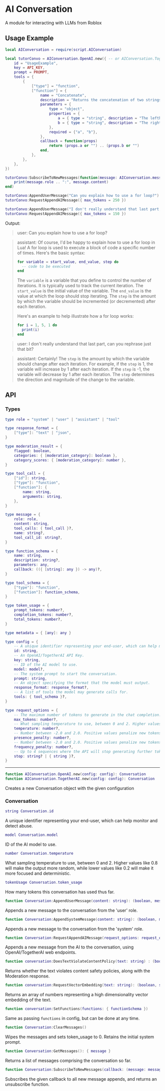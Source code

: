 # AI Conversation

A module for interacting with LLMs from Roblox

## Usage Example

```Lua
local AIConversation = require(script.AIConversation)

local tutorConvo = AIConversation.OpenAI.new({ -- or AIConversation.TogetherAI.new({
	id = "UsageExample",
	key = API_KEY,
	prompt = PROMPT,
	tools = {
		{
			["type"] = "function",
			["function"] = {
				name = "Concatenate",
				description = "Returns the concatenation of two strings.",
				parameters = {
					type = "object",
					properties = {
						a = { type = "string", description = "The lefthand string" },
						b = { type = "string", description = "The righthand string" },
					},
					required = {"a", "b"},
				},
				callback = function(props)
					return (props.a or "") .. (props.b or "")
				end,
			},
		},
	},
})

tutorConvo:SubscribeToNewMessages(function(message: AIConversation.message, metadata: AIConversation.metadata)
	print(message.role .. ":", message.content)
end)

tutorConvo:AppendUserMessage("Can you explain how to use a for loop?")
tutorConvo:RequestAppendAIMessage({ max_tokens = 250 })

tutorConvo:AppendUserMessage("I don't really understand that last part, can you rephrase just that bit?")
tutorConvo:RequestAppendAIMessage({ max_tokens = 150 })
```
Output:
> user: Can you explain how to use a for loop?

> assistant: Of course, I'd be happy to explain how to use a for loop in Lua!
A for loop is used to execute a block of code a specific number of times. Here's the basic syntax:
> ```lua
> for variable = start_value, end_value, step do
>   -- code to be executed
> end
> ```
> The `variable` is a variable that you define to control the number of iterations. It is typically used to track the current iteration. The `start_value` is the initial value of the variable. The `end_value` is the value at which the loop should stop iterating. The `step` is the amount by which the variable should be incremented (or decremented) after each iteration.
>
> Here's an example to help illustrate how a for loop works:
>
> ```lua
> for i = 1, 5, 1 do
>   print(i)
> end
> ```

> user: I don't really understand that last part, can you rephrase just that bit?

> assistant: Certainly! The `step` is the amount by which the variable should change after each iteration. For example, if the `step` is 1, the variable will increase by 1 after each iteration. If the `step` is -1, the variable will decrease by 1 after each iteration. The `step` determines the direction and magnitude of the change to the variable.

## API

### Types

```Lua
type role = "system" | "user" | "assistant" | "tool"

type response_format = {
	["type"]: "text" | "json",
}

type moderation_result = {
	flagged: boolean,
	categories: { [moderation_category]: boolean },
	category_scores: { [moderation_category]: number },
}

type tool_call = {
	["id"]: string,
	["type"]: "function",
	["function"]: {
		name: string,
		arguments: string,
	},
}

type message = {
	role: role,
	content: string,
	tool_calls: { tool_call }?,
	name: string?,
	tool_call_id: string?,
}

type function_schema = {
	name: string,
	description: string?,
	parameters: any,
	callback: (({ [string]: any }) -> any)?,
}

type tool_schema = {
	["type"]: "function",
	["function"]: function_schema,
}

type token_usage = {
	prompt_tokens: number?,
	completion_tokens: number?,
	total_tokens: number?,
}

type metadata = { [any]: any }

type config = {
	-- A unique identifier representing your end-user, which can help monitor and detect abuse.
	id: string,
	-- An OpenAI/TogetherAI API Key.
	key: string,
	-- ID of the AI model to use.
	model: model?,
	-- The system prompt to start the conversation.
	prompt: string,
	-- An object specifying the format that the model must output.
	response_format: response_format?,
	-- A list of tools the model may generate calls for.
	tools: { tool_schema }?,
}

type request_options = {
    -- The maximum number of tokens to generate in the chat completion.
    max_tokens: number?,
	-- What sampling temperature to use, between 0 and 2. Higher values like 0.8 will make the output more random, while lower values like 0.2 will make it more focused and deterministic.
    temperature: number?,
    -- Number between -2.0 and 2.0. Positive values penalize new tokens based on whether they appear in the text so far, increasing the model's likelihood to talk about new topics.
    presence_penalty: number?,
    -- Number between -2.0 and 2.0. Positive values penalize new tokens based on their existing frequency in the text so far, decreasing the model's likelihood to repeat the same line verbatim.
    frequency_penalty: number?,
    -- Up to 4 sequences where the API will stop generating further tokens.
    stop: string? | { string }?,
}
```

-----

```Lua
function AIConversation.OpenAI.new(config: config): Conversation
function AIConversation.TogetherAI.new(config: config): Conversation
```

Creates a new Conversation object with the given configuration

### Conversation

```Lua
string Conversation.id
```
A unique identifier representing your end-user, which can help monitor and detect abuse.

```Lua
model Conversation.model
```
ID of the AI model to use.

```Lua
number Conversation.temperature
```
What sampling temperature to use, between 0 and 2. Higher values like 0.8 will make the output more random, while lower values like 0.2 will make it more focused and deterministic.

```Lua
tokenUsage Conversation.token_usage
```
How many tokens this conversation has used thus far.

```Lua
function Conversation:AppendUserMessage(content: string): (boolean, message)
```
Appends a new message to the conversation from the 'user' role.

```Lua
function Conversation:AppendSystemMessage(content: string): (boolean, message)
```
Appends a new message to the conversation from the 'system' role.

```Lua
function Conversation:RequestAppendAIMessage(request_options: request_options): (boolean, string | message)
```
Appends a new message from the AI to the conversation, using OpenAI/TogetherAI web endpoints.

```Lua
function conversation:DoesTextViolateContentPolicy(text: string) : (boolean, string | boolean, moderationResult?)
```
Returns whether the text violates content safety policies, along with the Moderation response.

```Lua
function conversation:RequestVectorEmbedding(text: string): (boolean, string | { number })
```
Returns an array of numbers representing a high dimensionality vector embedding of the text.

```Lua
function conversation:SetFunctions(functions: { functionSchema })
```
Same as passing `functions` in config, but can be done at any time.

```Lua
function Conversation:ClearMessages()
```
Wipes the messages and sets token_usage to 0. Retains the initial system prompt.

```Lua
function Conversation:GetMessages(): { message }
```
Returns a list of messages comprising the conversation so far.

```Lua
function Conversation:SubscribeToNewMessages(callback: (message: message, metadata: metadata) -> ()): () -> ()
```
Subscribes the given callback to all new message appends, and returns an unsubscribe function.
